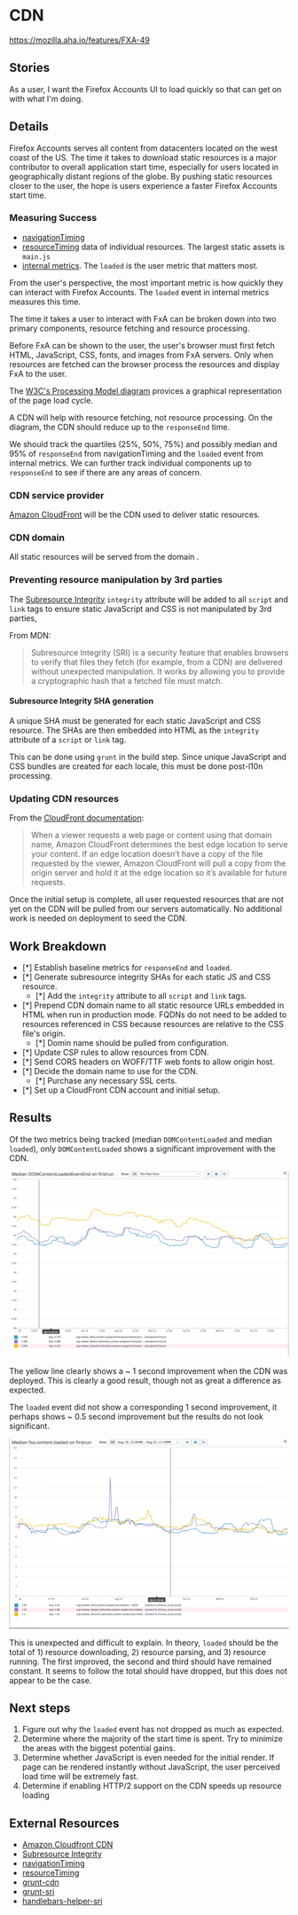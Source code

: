 
# CDN

https://mozilla.aha.io/features/FXA-49

## Stories

As a user, I want the Firefox Accounts UI to load quickly
so that can get on with what I'm doing.

## Details

Firefox Accounts serves all content from datacenters located
on the west coast of the US. The time it takes to download
static resources is a major contributor to overall application
start time, especially for users located in geographically
distant regions of the globe. By pushing static resources
closer to the user, the hope is users experience a faster
Firefox Accounts start time.

### Measuring Success

* [navigationTiming](https://www.w3.org/TR/navigation-timing-2/)
* [resourceTiming](https://www.w3.org/TR/resource-timing/) data of individual resources. The largest static assets is `main.js`
* [internal metrics](https://github.com/mozilla/fxa-content-server/blob/master/docs/client-metrics.md). The `loaded` is the user metric that matters most.

From the user's perspective, the most important metric is how quickly they
can interact with Firefox Accounts. The `loaded` event in internal metrics
measures this time.

The time it takes a user to interact with FxA can be broken down into two
primary components, resource fetching and resource processing.

Before FxA can be shown to the user, the user's browser must first fetch
HTML, JavaScript, CSS, fonts, and images from FxA servers. Only when
resources are fetched can the browser process the resources and display FxA
to the user.

The [W3C's Processing Model diagram](https://www.w3.org/TR/navigation-timing-2/#processing-model) provices a graphical representation of the page load cycle.

A CDN will help with resource fetching, not resource processing. On the diagram, the CDN should reduce up to the `responseEnd` time.

We should track the quartiles (25%, 50%, 75%) and possibly median and 95% of
`responseEnd` from navigationTiming and the `loaded` event from internal
metrics. We can further track individual components up to `responseEnd` to see
if there are any areas of concern.

### CDN service provider

[Amazon CloudFront](https://aws.amazon.com/cloudfront/) will be the
CDN used to deliver static resources.

### CDN domain

All static resources will be served from the domain <XXX>.

### Preventing resource manipulation by 3rd parties

The [Subresource Integrity](https://developer.mozilla.org/docs/Web/Security/Subresource_Integrity) `integrity` attribute will be added to all `script` and `link` tags to ensure static JavaScript and CSS is not manipulated by 3rd parties,

From MDN:

> Subresource Integrity (SRI) is a security feature that enables browsers to
verify that files they fetch (for example, from a CDN) are delivered without
unexpected manipulation. It works by allowing you to provide a cryptographic
hash that a fetched file must match.

#### Subresource Integrity SHA generation

A unique SHA must be generated for each static JavaScript and CSS resource.
The SHAs are then embedded into HTML as the `integrity` attribute of a `script`
or `link` tag.


This can be done using `grunt` in the build step. Since unique JavaScript
and CSS bundles are created for each locale, this must be done
post-l10n processing.

### Updating CDN resources

From the [CloudFront documentation](https://aws.amazon.com/cloudfront/details/):

> When a viewer requests a web page or content using that domain name, Amazon CloudFront determines the best edge location to serve your content. If an edge location doesn’t have a copy of the file requested by the viewer, Amazon CloudFront will pull a copy from the origin server and hold it at the edge location so it’s available for future requests.

Once the initial setup is complete, all user requested resources that
are not yet on the CDN will be pulled from our servers automatically.
No additional work is needed on deployment to seed the CDN.

## Work Breakdown

* [*] Establish baseline metrics for `responseEnd` and `loaded`.
* [*] Generate subresource integrity SHAs for each static JS and CSS resource.
  * [*] Add the `integrity` attribute to all `script` and `link` tags.
* [*] Prepend CDN domain name to all static resource URLs embedded in HTML when run in production mode. FQDNs do not need to be added to resources referenced in CSS because resources are relative to the CSS file's origin.
  * [*] Domin name should be pulled from configuration.
* [*] Update CSP rules to allow resources from CDN.
* [*] Send CORS headers on WOFF/TTF web fonts to allow origin host.
* [*] Decide the domain name to use for the CDN.
  * [*] Purchase any necessary SSL certs.
* [*] Set up a CloudFront CDN account and initial setup.

## Results

Of the two metrics being tracked (median `DOMContentLoaded` and median `loaded`), only
`DOMContentLoaded` shows a significant improvement with the CDN.

![DOMContentLoaded performance pre and post CDN](dom-content-loaded-drop-with-cdn.png)

The yellow line clearly shows a ~ 1 second improvement when the CDN was deployed. This is clearly a good result, though not as great a difference as expected.

The `loaded` event did not show a corresponding 1 second improvement, it perhaps shows ~ 0.5 second improvement but the results do not look significant.

![loaded performance pre and post CDN](loaded-with-cdn.png)

This is unexpected and difficult to explain. In theory, `loaded` should be the total of 1) resource downloading, 2) resource parsing, and 3) resource running. The first improved, the second and third should have remained constant. It seems to follow the total should have dropped, but this does not appear to be the case.

## Next steps

1. Figure out why the `loaded` event has not dropped as much as expected.
2. Determine where the majority of the start time is spent. Try to minimize the
   areas with the biggest potential gains.
3. Determine whether JavaScript is even needed for the initial render. If page
   can be rendered instantly without JavaScript, the user perceived load
   time will be extremely fast.
4. Determine if enabling HTTP/2 support on the CDN speeds up resource loading

## External Resources

* [Amazon Cloudfront CDN](https://aws.amazon.com/cloudfront/)
* [Subresource Integrity](https://developer.mozilla.org/docs/Web/Security/Subresource_Integrity)
* [navigationTiming](https://www.w3.org/TR/navigation-timing-2/)
* [resourceTiming](https://www.w3.org/TR/resource-timing/)
* [grunt-cdn](https://github.com/tactivos/grunt-cdn)
* [grunt-sri](https://github.com/neftaly/grunt-sri)
* [handlebars-helper-sri](https://github.com/neftaly/handlebars-helper-sri)

